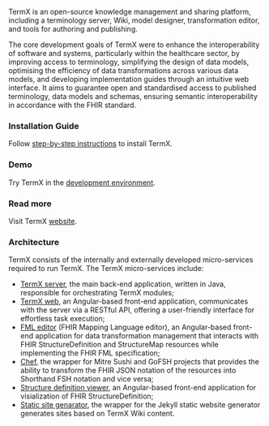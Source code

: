 TermX is an open-source knowledge management and sharing platform, including a terminology server, Wiki, model designer, transformation editor, and tools for authoring and publishing. 

The core development goals of TermX were to enhance the interoperability of software and systems, particularly within the healthcare sector, by improving access to terminology, simplifying the design of data models, optimising the efficiency of data transformations across various data models, and developing implementation guides through an intuitive web interface. It aims to guarantee open and standardised access to published terminology, data models and schemas, ensuring semantic interoperability in accordance with the FHIR standard.

### Installation Guide
Follow [step-by-step instructions](https://github.com/termx-health/termx-quick-start) to install TermX.

### Demo
Try TermX in the [development environment](https://termx.kodality.dev/).

### Read more
Visit TermX [website](https://termx.org).

### Architecture
TermX consists of the internally and externally developed micro-services required to run TermX. The TermX micro-services include: 
- [TermX server](https://github.com/termx-health/termx-server), the main back-end application, written in Java, responsible for orchestrating TermX modules;
- [TermX web](https://github.com/termx-health/termx-WEB), an Angular-based front-end application, communicates with the server via a RESTful API, offering a user-friendly interface for effortless task execution;
- [FML editor](https://github.com/termx-health/termx-fml) (FHIR Mapping Language editor), an Angular-based front-end application for data transformation management that interacts with FHIR StructureDefinition and StructureMap resources while implementing the FHIR FML specification;
- [Chef](https://github.com/termx-health/termx-chef), the wrapper for Mitre Sushi and GoFSH projects that provides the ability to transform the FHIR JSON notation of the resources into Shorthand FSH notation and vice versa;
- [Structure definition viewer](https://github.com/termx-health/structure-definition-viewer), an Angular-based front-end application for visialization of FHIR StructureDefinition;
- [Static site genarator](https://github.com/termx-health/termx-ssg), the wrapper for the Jekyll static website generator generates sites based on TermX Wiki content.
